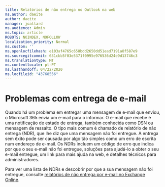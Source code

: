 ```yaml
---
title: Relatórios de não entrega no Outlook na web
ms.author: daeite
author: daeite
manager: joallard
ms.audience: Admin
ms.topic: article
ROBOTS: NOINDEX, NOFOLLOW
localization_priority: Normal
ms.custom: ''
ms.openlocfilehash: e103af4765c658bdd2650dd51ead7191a8f587e9
ms.sourcegitcommit: 631cbb5f03e5371f0995e976536d24e9d13746c3
ms.translationtype: MT
ms.contentlocale: pt-PT
ms.lasthandoff: 04/22/2020
ms.locfileid: "43768556"
---
```

# <a name="issues-with-email-delivery"></a>Problemas com entrega de e-mail

Quando há um problema em entregar uma mensagem de e-mail que enviou, o Microsoft 365 envia um e-mail para o informar. O e-mail que recebe é uma notificação de estado de entrega, também conhecida como DSN ou mensagem de ressalto. O tipo mais comum é chamado de relatório de não entrega (NDR), que lhe diz que uma mensagem não foi entregue. A entrega sem êxito pode ser causada por algo tão simples como um erro de escrita num endereço de e-mail. Os NDRs incluem um código de erro que indica por que o seu e-mail não foi entregue, soluções para ajudá-lo a obter o seu e-mail entregue, um link para mais ajuda na web, e detalhes técnicos para administradores.

Para ver uma lista de NDRs e descobrir por que a sua mensagem não foi entregue, consulte [relatórios de não entrega por e-mail no Exchange Online](https://docs.microsoft.com/exchange/mail-flow-best-practices/non-delivery-reports-in-exchange-online/non-delivery-reports-in-exchange-online).